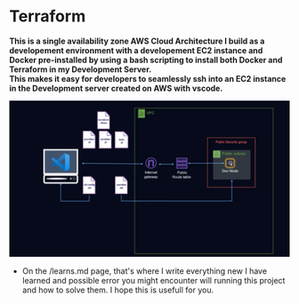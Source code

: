 # Terraform
**This is a single availability zone AWS Cloud Architecture I build as a developement environment with a developement EC2 instance and Docker pre-installed by using a bash scripting to install both Docker and Terraform in my Development Server.** <br/>
**This makes it easy for developers to seamlessly ssh into an EC2 instance in the Development server created on AWS with vscode.**

![This is an image](https://github.com/Calebio/Terraform/blob/main/Dev-Archi.png)

- On the /learns.md page, that's where I write everything new I have learned and possible error you might encounter will running this project and how to solve them. I hope this is usefull for you.
